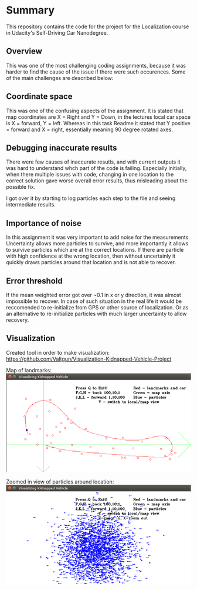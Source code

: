 # Summary
This repository contains the code for the project for the Localization course in Udacity's Self-Driving Car Nanodegree.

## Overview
This was one of the most challenging coding assignments, because it was harder to find the cause of the issue if there were such occurences.
Some of the main challenges are described below:

## Coordinate space
This was one of the confusing aspects of the assignment.
It is stated that map coordinates are X = Right and Y = Down, in the lectures local car space is X = forward, Y = left.
Whereas in this task Readme it stated that Y positive = forward and X = right, essentially meaning 90 degree rotated axes.

## Debugging inaccurate results
There were few causes of inaccurate resutls, and with current outputs it was hard to understand whch part of the code is failing.
Especially initially, when there multiple issues with code, changing in one location to the correct solution gave worse overall error results, thus misleading about the possible fix.

I got over it by starting to log particles each step to the file and seeing intermediate results.

## Importance of noise
In this assignment it was very important to add noise for the measurements.
Uncertainty allows more particles to survive, and more importantly it allows to survive particles which are at the correct locations.
If there are particle with high confidence at the wrong location, then without uncertainly it quickly draws particles around that location and is not able to recover.

## Error threshold
If the mean weighted error got over ~0.1 in x or y direction, it was almost impossible to recover.
In case of such situation in the real life it would be reccomended to re-initialize from GPS or other source of localization.
Or as an alternative to re-initialize particles with much larger uncertainty to allow recovery.

## Visualization
Created tool in order to make visualization:
https://github.com/Valtgun/Visualization-Kidnapped-Vehicle-Project

Map of landmarks:
![Map of landmarks](Map_landmarks_path.png)

Zoomed in view of particles around location:
![Particles](Particles.png)
